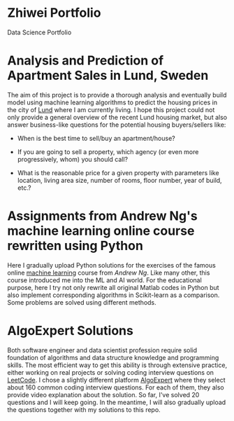 # Zhiwei Portfolio
Data Science Portfolio

# Analysis and Prediction of Apartment Sales in Lund, Sweden

The aim of this project is to provide a thorough analysis and eventually
build model using machine learning algorithms to predict the housing prices in 
the city of [Lund](https://en.wikipedia.org/wiki/Lund) where I am currently 
living. I hope this project could not only provide a general 
overview of the recent Lund housing market, but also answer business-like questions for the potential housing buyers/sellers like:

* When is the best time to sell/buy an apartment/house?
* If you are going to sell a property, which agency (or even more 
  progressively, whom) 
  you should call?
  
* What is the reasonable price for a given property with parameters like 
  location, living area size, number of rooms, floor number, year of build, 
  etc.?
    
# Assignments from Andrew Ng's machine learning online course rewritten using Python

Here I gradually upload Python solutions for the exercises of the famous online [machine learning](https://www.coursera.org/learn/machine-learning) course from _Andrew Ng_. Like many other, this course introduced me into the ML and AI world. For the educational purpose, here I try not only rewrite all original Matlab codes in Python but also implement corresponding algorithms in Scikit-learn as a comparison. Some problems are solved using different methods.   

# AlgoExpert Solutions

Both software engineer and data scientist profession require solid foundation of algorithms and data structure knowledge and programming skills. The most efficient way to get this ability is through extensive practice, either working on real projects or solving coding interview questions on [LeetCode](https://leetcode.com/). I chose a slightly different platform [AlgoExpert](https://www.algoexpert.io/) where they select about 160 common coding interview questions. For each of them, they also provide video explanation about the solution. So far, I've solved 20 questions and I will keep going. In the meantime, I will also gradually upload the questions together with my solutions to this repo. 
